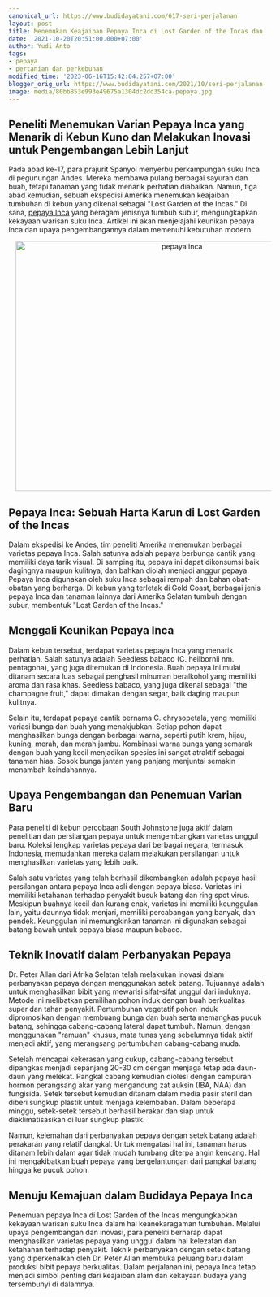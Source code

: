 ```yaml
---
canonical_url: https://www.budidayatani.com/617-seri-perjalanan
layout: post
title: Menemukan Keajaiban Pepaya Inca di Lost Garden of the Incas dan Upaya Pengembangannya
date: '2021-10-20T20:51:00.000+07:00'
author: Yudi Anto
tags:
- pepaya
- pertanian dan perkebunan
modified_time: '2023-06-16T15:42:04.257+07:00'
blogger_orig_url: https://www.budidayatani.com/2021/10/seri-perjalanan-australia-dari-inca.html
image: media/80bb853e993e49675a1304dc2dd354ca-pepaya.jpg
---
```

<h2>Peneliti Menemukan Varian Pepaya Inca yang Menarik di Kebun Kuno dan Melakukan Inovasi untuk Pengembangan Lebih Lanjut</h2><p>Pada abad ke-17, para prajurit Spanyol menyerbu perkampungan suku Inca di pegunungan Andes. Mereka membawa pulang berbagai sayuran dan buah, tetapi tanaman yang tidak menarik perhatian diabaikan. Namun, tiga abad kemudian, sebuah ekspedisi Amerika menemukan keajaiban tumbuhan di kebun yang dikenal sebagai "Lost Garden of the Incas." Di sana, <a href="https://www.budidayatani.com/search/label/pepaya">pepaya Inca</a> yang beragam jenisnya tumbuh subur, mengungkapkan kekayaan warisan suku Inca. Artikel ini akan menjelajahi keunikan pepaya Inca dan upaya pengembangannya dalam memenuhi kebutuhan modern.</p><div class="separator" style="clear: both; text-align: center;"><a href="https://blogger.googleusercontent.com/img/b/R29vZ2xl/AVvXsEgg-Yggd7GGcfy-uLvyJk83HMou67Ukwkvby5pqFxOazQJFFa39E1ZDvVTjmOeKaLsxKKHJNahSWyCpbucpGO6Ukrbr3lqMR64N2I0i30jFA8cd3Xc3Z35-jB7bckvQDdkH--RPqecad_YmWxj4yTj8RMd7q74I1kChm5-weIsB7ZHXaLm9kwAnfnj_oA/s1559/pepaya.jpg" imageanchor="1" style="margin-left: 1em; margin-right: 1em;"><img alt="pepaya inca" border="0" data-original-height="1200" data-original-width="1559" height="492" src="https://blogger.googleusercontent.com/img/b/R29vZ2xl/AVvXsEgg-Yggd7GGcfy-uLvyJk83HMou67Ukwkvby5pqFxOazQJFFa39E1ZDvVTjmOeKaLsxKKHJNahSWyCpbucpGO6Ukrbr3lqMR64N2I0i30jFA8cd3Xc3Z35-jB7bckvQDdkH--RPqecad_YmWxj4yTj8RMd7q74I1kChm5-weIsB7ZHXaLm9kwAnfnj_oA/w640-h492/pepaya.jpg" width="640" /></a></div><h2>Pepaya Inca: Sebuah Harta Karun di Lost Garden of the Incas</h2><p>Dalam ekspedisi ke Andes, tim peneliti Amerika menemukan berbagai varietas pepaya Inca. Salah satunya adalah pepaya berbunga cantik yang memiliki daya tarik visual. Di samping itu, pepaya ini dapat dikonsumsi baik dagingnya maupun kulitnya, dan bahkan diolah menjadi anggur pepaya. Pepaya Inca digunakan oleh suku Inca sebagai rempah dan bahan obat-obatan yang berharga. Di kebun yang terletak di Gold Coast, berbagai jenis pepaya Inca dan tanaman lainnya dari Amerika Selatan tumbuh dengan subur, membentuk "Lost Garden of the Incas."</p><h2>Menggali Keunikan Pepaya Inca</h2><p>Dalam kebun tersebut, terdapat varietas pepaya Inca yang menarik perhatian. Salah satunya adalah Seedless babaco (C. heilbornii nm. pentagona), yang juga ditemukan di Indonesia. Buah pepaya ini mulai ditanam secara luas sebagai penghasil minuman beralkohol yang memiliki aroma dan rasa khas. Seedless babaco, yang juga dikenal sebagai "the champagne fruit," dapat dimakan dengan segar, baik daging maupun kulitnya.</p><p>Selain itu, terdapat pepaya cantik bernama C. chrysopetala, yang memiliki variasi bunga dan buah yang menakjubkan. Setiap pohon dapat menghasilkan bunga dengan berbagai warna, seperti putih krem, hijau, kuning, merah, dan merah jambu. Kombinasi warna bunga yang semarak dengan buah yang kecil menjadikan spesies ini sangat atraktif sebagai tanaman hias. Sosok bunga jantan yang panjang menjuntai semakin menambah keindahannya.</p><h2>Upaya Pengembangan dan Penemuan Varian Baru</h2><p>Para peneliti di kebun percobaan South Johnstone juga aktif dalam penelitian dan persilangan pepaya untuk mengembangkan varietas unggul baru. Koleksi lengkap varietas pepaya dari berbagai negara, termasuk Indonesia, memudahkan mereka dalam melakukan persilangan untuk menghasilkan varietas yang lebih baik.</p><p>Salah satu varietas yang telah berhasil dikembangkan adalah pepaya hasil persilangan antara pepaya Inca asli dengan pepaya biasa. Varietas ini memiliki ketahanan terhadap penyakit busuk batang dan ring spot virus. Meskipun buahnya kecil dan kurang enak, varietas ini memiliki keunggulan lain, yaitu daunnya tidak menjari, memiliki percabangan yang banyak, dan pendek. Keunggulan ini memungkinkan tanaman ini digunakan sebagai batang bawah untuk pepaya biasa maupun babaco.</p><h2>Teknik Inovatif dalam Perbanyakan Pepaya</h2><p>Dr. Peter Allan dari Afrika Selatan telah melakukan inovasi dalam perbanyakan pepaya dengan menggunakan setek batang. Tujuannya adalah untuk menghasilkan bibit yang mewarisi sifat-sifat unggul dari induknya. Metode ini melibatkan pemilihan pohon induk dengan buah berkualitas super dan tahan penyakit. Pertumbuhan vegetatif pohon induk dipromosikan dengan membuang bunga dan buah serta memangkas pucuk batang, sehingga cabang-cabang lateral dapat tumbuh. Namun, dengan menggunakan "ramuan" khusus, mata tunas yang sebelumnya tidak aktif menjadi aktif, yang merangsang pertumbuhan cabang-cabang muda.</p><p>Setelah mencapai kekerasan yang cukup, cabang-cabang tersebut dipangkas menjadi sepanjang 20-30 cm dengan menjaga tetap ada daun-daun yang melekat. Pangkal cabang kemudian diolesi dengan campuran hormon perangsang akar yang mengandung zat auksin (IBA, NAA) dan fungisida. Setek tersebut kemudian ditanam dalam media pasir steril dan diberi sungkup plastik untuk menjaga kelembaban. Dalam beberapa minggu, setek-setek tersebut berhasil berakar dan siap untuk diaklimatisasikan di luar sungkup plastik.</p><p>Namun, kelemahan dari perbanyakan pepaya dengan setek batang adalah perakaran yang relatif dangkal. Untuk mengatasi hal ini, tanaman harus ditanam lebih dalam agar tidak mudah tumbang diterpa angin kencang. Hal ini mengakibatkan buah pepaya yang bergelantungan dari pangkal batang hingga ke pucuk pohon.</p><h2>Menuju Kemajuan dalam Budidaya Pepaya Inca</h2><p>Penemuan pepaya Inca di Lost Garden of the Incas mengungkapkan kekayaan warisan suku Inca dalam hal keanekaragaman tumbuhan. Melalui upaya pengembangan dan inovasi, para peneliti berharap dapat menghasilkan varietas pepaya yang unggul dalam hal kelezatan dan ketahanan terhadap penyakit. Teknik perbanyakan dengan setek batang yang diperkenalkan oleh Dr. Peter Allan membuka peluang baru dalam produksi bibit pepaya berkualitas. Dalam perjalanan ini, pepaya Inca tetap menjadi simbol penting dari keajaiban alam dan kekayaan budaya yang tersembunyi di dalamnya.</p>